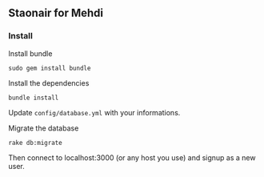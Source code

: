 ## Staonair for Mehdi

### Install

Install bundle

    sudo gem install bundle

Install the dependencies

    bundle install

Update `config/database.yml` with your informations.

Migrate the database

    rake db:migrate

Then connect to localhost:3000 (or any host you use) and signup as a new user.
